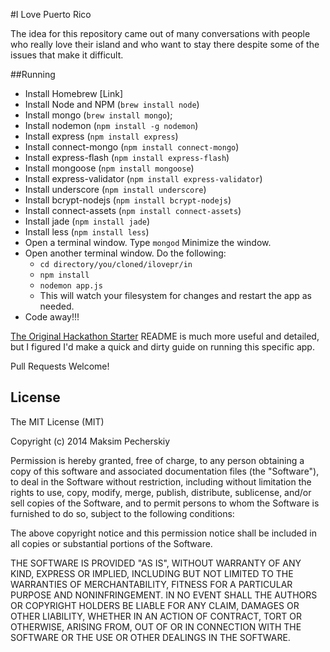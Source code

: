 #I Love Puerto Rico

The idea for this repository came out of many conversations with people who really love their island and who want to stay there despite some of the issues that make it difficult.  

##Running
* Install Homebrew [Link]
* Install Node and NPM (`brew install node`)
* Install mongo (`brew install mongo`);
* Install nodemon (`npm install -g nodemon`)
* Install express (`npm install express`)
* Install connect-mongo (`npm install connect-mongo`)
* Install express-flash (`npm install express-flash`)
* Install mongoose (`npm install mongoose`)
* Install express-validator (`npm install express-validator`)
* Install underscore (`npm install underscore`)
* Install bcrypt-nodejs (`npm install bcrypt-nodejs`)
* Install connect-assets (`npm install connect-assets`)
* Install jade (`npm install jade`)
* Install less (`npm install less`)
* Open a terminal window. Type `mongod`  Minimize the window.
* Open another terminal window. Do the following:
  *  `cd directory/you/cloned/ilovepr/in`
  *  `npm install`
  *  `nodemon app.js`
  * This will watch your filesystem for changes and restart the app as needed.
* Code away!!!


[The Original Hackathon Starter](https://github.com/sahat/hackathon-starter) README is much more useful and detailed, but I figured I'd make a quick and dirty guide on running this specific app.

Pull Requests Welcome!

License
-------
The MIT License (MIT)

Copyright (c) 2014 Maksim Pecherskiy

Permission is hereby granted, free of charge, to any person obtaining a copy of this software and associated documentation files (the "Software"), to deal in the Software without restriction, including without limitation the rights to use, copy, modify, merge, publish, distribute, sublicense, and/or sell copies of the Software, and to permit persons to whom the Software is furnished to do so, subject to the following conditions:

The above copyright notice and this permission notice shall be included in all copies or substantial portions of the Software.

THE SOFTWARE IS PROVIDED "AS IS", WITHOUT WARRANTY OF ANY KIND, EXPRESS OR IMPLIED, INCLUDING BUT NOT LIMITED TO THE WARRANTIES OF MERCHANTABILITY, FITNESS FOR A PARTICULAR PURPOSE AND NONINFRINGEMENT. IN NO EVENT SHALL THE AUTHORS OR COPYRIGHT HOLDERS BE LIABLE FOR ANY CLAIM, DAMAGES OR OTHER LIABILITY, WHETHER IN AN ACTION OF CONTRACT, TORT OR OTHERWISE, ARISING FROM, OUT OF OR IN CONNECTION WITH THE SOFTWARE OR THE USE OR OTHER DEALINGS IN THE SOFTWARE.

